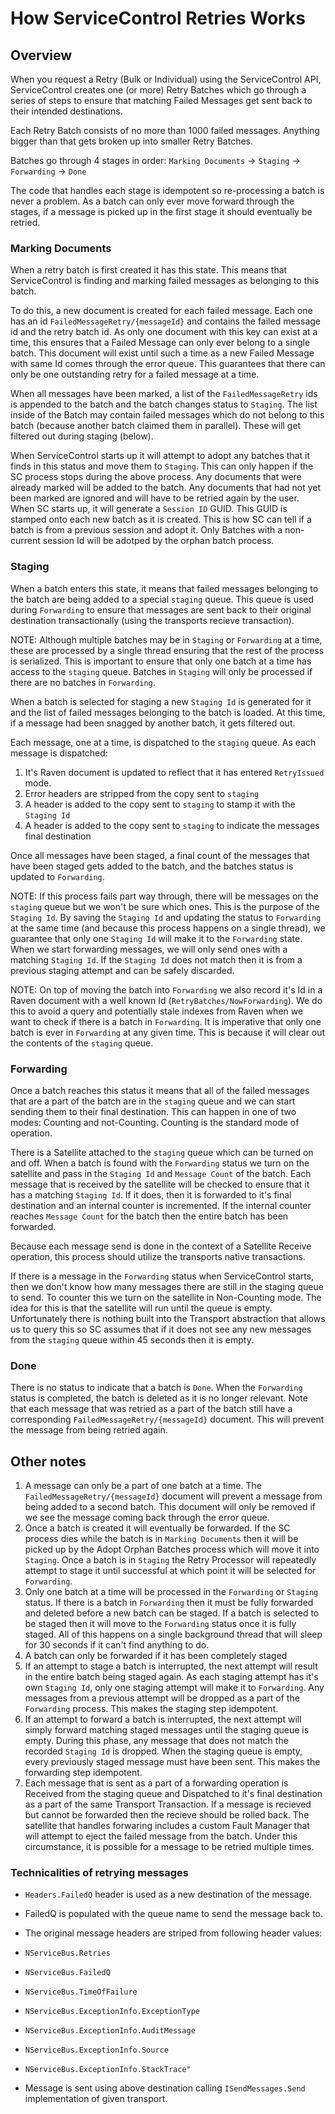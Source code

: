 # How ServiceControl Retries Works

## Overview

When you request a Retry (Bulk or Individual) using the ServiceControl API, ServiceControl creates one (or more) Retry Batches which go through a series of steps to ensure that matching Failed Messages get sent back to their intended destinations.

Each Retry Batch consists of no more than 1000 failed messages. Anything bigger than that gets broken up into smaller Retry Batches.

Batches go through 4 stages in order: `Marking Documents` -> `Staging` -> `Forwarding` -> `Done`

The code that handles each stage is idempotent so re-processing a batch is never a problem. As a batch can only ever move forward through the stages, if a message is picked up in the first stage it should eventually be retried. 

### Marking Documents

When a retry batch is first created it has this state. This means that ServiceControl is finding and marking failed messages as belonging to this batch.

To do this, a new document is created for each failed message. Each one has an id `FailedMessageRetry/{messageId}` and contains the failed message id and the retry batch id. As only one document with this key can exist at a time, this ensures that a Failed Message can only ever belong to a single batch. This document will exist until such a time as a new Failed Message with same Id comes through the error queue. This guarantees that there can only be one outstanding retry for a failed message at a time.

When all messages have been marked, a list of the `FailedMessageRetry` ids is appended to the batch and the batch changes status to `Staging`. The list inside of the Batch may contain failed messages which do not belong to this batch (because another batch claimed them in parallel). These will get filtered out during staging (below).

When ServiceControl starts up it will attempt to adopt any batches that it finds in this status and move them to `Staging`. This can only happen if the SC process stops during the above process. Any documents that were already marked will be added to the batch. Any documents that had not yet been marked are ignored and will have to be retried again by the user. When SC starts up, it will generate a `Session ID` GUID. This GUID is stamped onto each new batch as it is created. This is how SC can tell if a batch is from a previous session and adopt it. Only Batches with a non-current session Id will be adotped by the orphan batch process.

### Staging

When a batch enters this state, it means that failed messages belonging to the batch are being added to a special `staging` queue. This queue is used during `Forwarding` to ensure that messages are sent back to their original destination transactionally (using the transports recieve transaction).

NOTE: Although multiple batches may be in `Staging` or `Forwarding` at a time, these are processed by a single thread ensuring that the rest of the process is serialized. This is important to ensure that only one batch at a time has access to the `staging` queue. Batches in `Staging` will only be processed if there are no batches in `Forwarding`.

When a batch is selected for staging a new `Staging Id` is generated for it and the list of failed messages belonging to the batch is loaded. At this time, if a message had been snagged by another batch, it gets filtered out.

Each message, one at a time, is dispatched to the `staging` queue. As each message is dispatched:
1. It's Raven document is updated to reflect that it has entered `RetryIssued` mode.
2. Error headers are stripped from the copy sent to `staging`
3. A header is added to the copy sent to `staging` to stamp it with the `Staging Id`
4. A header is added to the copy sent to `staging` to indicate the messages final destination

Once all messages have been staged, a final count of the messages that have been staged gets added to the batch, and the batches status is updated to `Forwarding`.

NOTE: If this process fails part way through, there will be messages on the `staging` queue but we won't be sure which ones. This is the purpose of the `Staging Id`. By saving the `Staging Id` and updating the status to `Forwarding` at the same time (and because this process happens on a single thread), we guarantee that only one `Staging Id` will make it to the `Forwarding` state. When we start forwarding messages, we will only send ones with a matching `Staging Id`. If the `Staging Id` does not match then it is from a previous staging attempt and can be safely discarded. 

NOTE: On top of moving the batch into `Forwarding` we also record it's Id in a Raven document with a well known Id (`RetryBatches/NowForwarding`). We do this to avoid a query and potentially stale indexes from Raven when we want to check if there is a batch in `Forwarding`. It is imperative that only one batch is ever in `Forwarding` at any given time. This is because it will clear out the contents of the `staging` queue.   

### Forwarding
Once a batch reaches this status it means that all of the failed messages that are a part of the batch are in the `staging` queue and we can start sending them to their final destination. This can happen in one of two modes: Counting and not-Counting. Counting is the standard mode of operation.

There is a Satellite attached to the `staging` queue which can be turned on and off. When a batch is found with the `Forwarding` status we turn on the satellite and pass in the `Staging Id` and `Message Count` of the batch. Each message that is received by the satellite will be checked to ensure that it has a matching `Staging Id`. If it does, then it is forwarded to it's final destination and an internal counter is incremented. If the internal counter reaches `Message Count` for the batch then the entire batch has been forwarded.  

Because each message send is done in the context of a Satellite Receive operation, this process should utilize the transports native transactions.

If there is a message in the `Forwarding` status when ServiceControl starts, then we don't know how many messages there are still in the staging queue to send. To counter this we turn on the satellite in Non-Counting mode. The idea for this is that the satellite will run until the queue is empty. Unfortunately there is nothing built into the Transport abstraction that allows us to query this so SC assumes that if it does not see any new messages from the `staging` queue within 45 seconds then it is empty.

### Done
There is no status to indicate that a batch is `Done`. When the `Forwarding` status is completed, the batch is deleted as it is no longer relevant. Note that each message that was retried as a part of the batch still have a corresponding `FailedMessageRetry/{messageId}` document. This will prevent the message from being retried again.

## Other notes
1. A message can only be a part of one batch at a time. The `FailedMessageRetry/{messageId}` document will prevent a message from being added to a second batch. This document will only be removed if we see the message coming back through the error queue.
2. Once a batch is created it will eventually be forwarded. If the SC process dies while the batch is in `Marking Documents` then it will be picked up by the Adopt Orphan Batches process which will move it into `Staging`. Once a batch is in `Staging` the Retry Processor will repeatedly attempt to stage it until successful at which point it will be selected for `Forwarding`.
3. Only one batch at a time will be processed in the `Forwarding` or `Staging` status. If there is a batch in `Forwarding` then it must be fully forwarded and deleted before a new batch can be staged. If a batch is selected to be staged then it will move to the `Forwarding` status once it is fully staged. All of this happens on a single background thread that will sleep for 30 seconds if it can't find anything to do.
4. A batch can only be forwarded if it has been completely staged
5. If an attempt to stage a batch is interrupted, the next attempt will result in the entire batch being staged again. As each staging attempt has it's own `Staging Id`, only one staging attempt will make it to `Forwarding`. Any messages from a previous attempt will be dropped as a part of the `Forwarding` process. This makes the staging step idempotent.
6. If an attempt to forward a batch is interrupted, the next attempt will simply forward matching staged messages until the staging queue is empty. During this phase, any message that does not match the recorded `Staging Id` is dropped. When the staging queue is empty, every previously staged message must have been sent. This makes the forwarding step idempotent.
7. Each message that is sent as a part of a forwarding operation is Received from the staging queue and Dispatched to it's final destination as a part of the same Transport Transaction. If a message is recieved but cannot be forwarded then the recieve should be rolled back. The satellite that handles forwaring includes a custom Fault Manager that will attempt to eject the failed message from the batch. Under this circumstance, it is possible for a message to be retried multiple times. 

### Technicalities of retrying messages
 * `Headers.FailedQ` header is used as a new destination of the message.
  * FailedQ is populated with the queue name to send the message back to.
 * The original message headers are striped from following header values: 
  * `NServiceBus.Retries`
  * `NServiceBus.FailedQ`
  * `NServiceBus.TimeOfFailure`
  * `NServiceBus.ExceptionInfo.ExceptionType`
  * `NServiceBus.ExceptionInfo.AuditMessage`
  * `NServiceBus.ExceptionInfo.Source`
  * `NServiceBus.ExceptionInfo.StackTrace"`

 * Message is sent using above destination calling `ISendMessages.Send` implementation of given transport. 
